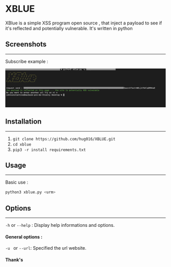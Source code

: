 # XBLUE

XBlue is a simple XSS program open source , that inject a payload to see if it's reflected and potentially vulnerable. It's written in python


## Screenshots

-------------------

Subscribe example :

![subscribe example](./image/Main.png)


## Installation

-------------------

1. `git clone https://github.com/hug016/XBLUE.git`
2. `cd xblue`
3. `pip3 -r install requirements.txt`

## Usage

-------------------

Basic use :

```bash
python3 xblue.py <urm>
```

## Options

-------------------

`-h` or `--help`  : Display help informations and options.

#### General options :

`-u ` or `--url`: Specified the url website.


#### Thank's
